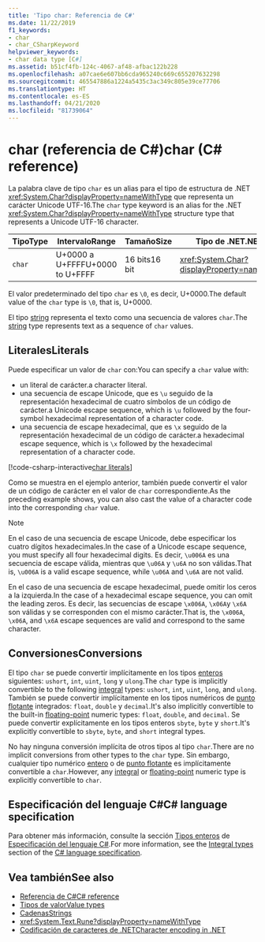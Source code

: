 ```yaml
---
title: 'Tipo char: Referencia de C#'
ms.date: 11/22/2019
f1_keywords:
- char
- char_CSharpKeyword
helpviewer_keywords:
- char data type [C#]
ms.assetid: b51cf4fb-124c-4067-af48-afbac122b228
ms.openlocfilehash: a07cae6e607bb6cda965240c669c655207632298
ms.sourcegitcommit: 465547886a1224a5435c3ac349c805e39ce77706
ms.translationtype: HT
ms.contentlocale: es-ES
ms.lasthandoff: 04/21/2020
ms.locfileid: "81739064"
---
```

# <a name="char-c-reference"></a><span data-ttu-id="ed2f2-102">char (referencia de C#)</span><span class="sxs-lookup"><span data-stu-id="ed2f2-102">char (C# reference)</span></span>

<span data-ttu-id="ed2f2-103">La palabra clave de tipo `char` es un alias para el tipo de estructura de .NET <xref:System.Char?displayProperty=nameWithType> que representa un carácter Unicode UTF-16.</span><span class="sxs-lookup"><span data-stu-id="ed2f2-103">The `char` type keyword is an alias for the .NET <xref:System.Char?displayProperty=nameWithType> structure type that represents a Unicode UTF-16 character.</span></span>

|<span data-ttu-id="ed2f2-104">Tipo</span><span class="sxs-lookup"><span data-stu-id="ed2f2-104">Type</span></span>|<span data-ttu-id="ed2f2-105">Intervalo</span><span class="sxs-lookup"><span data-stu-id="ed2f2-105">Range</span></span>|<span data-ttu-id="ed2f2-106">Tamaño</span><span class="sxs-lookup"><span data-stu-id="ed2f2-106">Size</span></span>|<span data-ttu-id="ed2f2-107">Tipo de .NET</span><span class="sxs-lookup"><span data-stu-id="ed2f2-107">.NET type</span></span>|
|----------|-----------|----------|-------------------------|
|`char`|<span data-ttu-id="ed2f2-108">U+0000 a U+FFFF</span><span class="sxs-lookup"><span data-stu-id="ed2f2-108">U+0000 to U+FFFF</span></span>|<span data-ttu-id="ed2f2-109">16 bits</span><span class="sxs-lookup"><span data-stu-id="ed2f2-109">16 bit</span></span>|<xref:System.Char?displayProperty=nameWithType>|

<span data-ttu-id="ed2f2-110">El valor predeterminado del tipo `char` es `\0`, es decir, U+0000.</span><span class="sxs-lookup"><span data-stu-id="ed2f2-110">The default value of the `char` type is `\0`, that is, U+0000.</span></span>

<span data-ttu-id="ed2f2-111">El tipo [string](reference-types.md#the-string-type) representa el texto como una secuencia de valores `char`.</span><span class="sxs-lookup"><span data-stu-id="ed2f2-111">The [string](reference-types.md#the-string-type) type represents text as a sequence of `char` values.</span></span>

## <a name="literals"></a><span data-ttu-id="ed2f2-112">Literales</span><span class="sxs-lookup"><span data-stu-id="ed2f2-112">Literals</span></span>

<span data-ttu-id="ed2f2-113">Puede especificar un valor de `char` con:</span><span class="sxs-lookup"><span data-stu-id="ed2f2-113">You can specify a `char` value with:</span></span>

- <span data-ttu-id="ed2f2-114">un literal de carácter.</span><span class="sxs-lookup"><span data-stu-id="ed2f2-114">a character literal.</span></span>
- <span data-ttu-id="ed2f2-115">una secuencia de escape Unicode, que es `\u` seguido de la representación hexadecimal de cuatro símbolos de un código de carácter.</span><span class="sxs-lookup"><span data-stu-id="ed2f2-115">a Unicode escape sequence, which is `\u` followed by the four-symbol hexadecimal representation of a character code.</span></span>
- <span data-ttu-id="ed2f2-116">una secuencia de escape hexadecimal, que es `\x` seguido de la representación hexadecimal de un código de carácter.</span><span class="sxs-lookup"><span data-stu-id="ed2f2-116">a hexadecimal escape sequence, which is `\x` followed by the hexadecimal representation of a character code.</span></span>

[!code-csharp-interactive[char literals](snippets/CharType.cs#Literals)]

<span data-ttu-id="ed2f2-117">Como se muestra en el ejemplo anterior, también puede convertir el valor de un código de carácter en el valor de `char` correspondiente.</span><span class="sxs-lookup"><span data-stu-id="ed2f2-117">As the preceding example shows, you can also cast the value of a character code into the corresponding `char` value.</span></span>

> [!NOTE]
> <span data-ttu-id="ed2f2-118">En el caso de una secuencia de escape Unicode, debe especificar los cuatro dígitos hexadecimales.</span><span class="sxs-lookup"><span data-stu-id="ed2f2-118">In the case of a Unicode escape sequence, you must specify all four hexadecimal digits.</span></span> <span data-ttu-id="ed2f2-119">Es decir, `\u006A` es una secuencia de escape válida, mientras que `\u06A` y `\u6A` no son válidas.</span><span class="sxs-lookup"><span data-stu-id="ed2f2-119">That is, `\u006A` is a valid escape sequence, while `\u06A` and `\u6A` are not valid.</span></span>
>
> <span data-ttu-id="ed2f2-120">En el caso de una secuencia de escape hexadecimal, puede omitir los ceros a la izquierda.</span><span class="sxs-lookup"><span data-stu-id="ed2f2-120">In the case of a hexadecimal escape sequence, you can omit the leading zeros.</span></span> <span data-ttu-id="ed2f2-121">Es decir, las secuencias de escape `\x006A`, `\x06A`y `\x6A` son válidas y se corresponden con el mismo carácter.</span><span class="sxs-lookup"><span data-stu-id="ed2f2-121">That is, the `\x006A`, `\x06A`, and `\x6A` escape sequences are valid and correspond to the same character.</span></span>

## <a name="conversions"></a><span data-ttu-id="ed2f2-122">Conversiones</span><span class="sxs-lookup"><span data-stu-id="ed2f2-122">Conversions</span></span>

<span data-ttu-id="ed2f2-123">El tipo `char` se puede convertir implícitamente en los tipos [enteros](integral-numeric-types.md) siguientes: `ushort`, `int`, `uint`, `long` y `ulong`.</span><span class="sxs-lookup"><span data-stu-id="ed2f2-123">The `char` type is implicitly convertible to the following [integral](integral-numeric-types.md) types: `ushort`, `int`, `uint`, `long`, and `ulong`.</span></span> <span data-ttu-id="ed2f2-124">También se puede convertir implícitamente en los tipos numéricos de [punto flotante](floating-point-numeric-types.md) integrados: `float`, `double` y `decimal`.</span><span class="sxs-lookup"><span data-stu-id="ed2f2-124">It's also implicitly convertible to the built-in [floating-point](floating-point-numeric-types.md) numeric types: `float`, `double`, and `decimal`.</span></span> <span data-ttu-id="ed2f2-125">Se puede convertir explícitamente en los tipos enteros `sbyte`, `byte` y `short`.</span><span class="sxs-lookup"><span data-stu-id="ed2f2-125">It's explicitly convertible to `sbyte`, `byte`, and `short` integral types.</span></span>

<span data-ttu-id="ed2f2-126">No hay ninguna conversión implícita de otros tipos al tipo `char`.</span><span class="sxs-lookup"><span data-stu-id="ed2f2-126">There are no implicit conversions from other types to the `char` type.</span></span> <span data-ttu-id="ed2f2-127">Sin embargo, cualquier tipo numérico [entero](integral-numeric-types.md) o de [punto flotante](floating-point-numeric-types.md) es implícitamente convertible a `char`.</span><span class="sxs-lookup"><span data-stu-id="ed2f2-127">However, any [integral](integral-numeric-types.md) or [floating-point](floating-point-numeric-types.md) numeric type is explicitly convertible to `char`.</span></span>

## <a name="c-language-specification"></a><span data-ttu-id="ed2f2-128">Especificación del lenguaje C#</span><span class="sxs-lookup"><span data-stu-id="ed2f2-128">C# language specification</span></span>

<span data-ttu-id="ed2f2-129">Para obtener más información, consulte la sección [Tipos enteros](~/_csharplang/spec/types.md#integral-types) de [Especificación del lenguaje C#](~/_csharplang/spec/introduction.md).</span><span class="sxs-lookup"><span data-stu-id="ed2f2-129">For more information, see the [Integral types](~/_csharplang/spec/types.md#integral-types) section of the [C# language specification](~/_csharplang/spec/introduction.md).</span></span>

## <a name="see-also"></a><span data-ttu-id="ed2f2-130">Vea también</span><span class="sxs-lookup"><span data-stu-id="ed2f2-130">See also</span></span>

- [<span data-ttu-id="ed2f2-131">Referencia de C#</span><span class="sxs-lookup"><span data-stu-id="ed2f2-131">C# reference</span></span>](../index.md)
- [<span data-ttu-id="ed2f2-132">Tipos de valor</span><span class="sxs-lookup"><span data-stu-id="ed2f2-132">Value types</span></span>](value-types.md)
- [<span data-ttu-id="ed2f2-133">Cadenas</span><span class="sxs-lookup"><span data-stu-id="ed2f2-133">Strings</span></span>](../../programming-guide/strings/index.md)
- <xref:System.Text.Rune?displayProperty=nameWithType>
- [<span data-ttu-id="ed2f2-134">Codificación de caracteres de .NET</span><span class="sxs-lookup"><span data-stu-id="ed2f2-134">Character encoding in .NET</span></span>](../../../standard/base-types/character-encoding-introduction.md)
